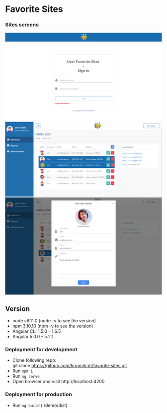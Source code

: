 # Favorite Sites

### Sites screens 
![Alt text](/screenshots/screen0.png?raw=true "Optional Title")
![Alt text](/screenshots/screen3.png?raw=true "Optional Title")
![Alt text](/screenshots/screen1.png?raw=true "Optional Title")


## Version 
 - node v6.11.0 (node -v to see the version) 
 - npm 3.10.10 (npm -v to see the version)
 - Angular CLI 1.5.0 - 1.6.5
 - Angular 5.0.0 - 5.2.1


### Deployment for development
- Clone following repo:  
  git clone https://github.com/krupnik-m/favorite-sites.git 
- Run `npm i`
- Run `ng serve`
- Open browser and visit http://localhost:4200 

### Deployment for production
- Run `ng build` (./demo/dist)

